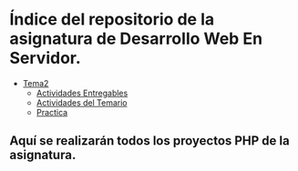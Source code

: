 # Índice del repositorio de la asignatura de Desarrollo Web En Servidor.

- [Tema2](./Tema2)
  - [Actividades Entregables](./Tema2/Actividades/Actividades_entregables)
  - [Actividades del Temario](./Tema2/Actividades/Actividades_temario)
  - [Practica](./Tema2/Practica) 

## Aquí se realizarán todos los proyectos PHP de la asignatura.
